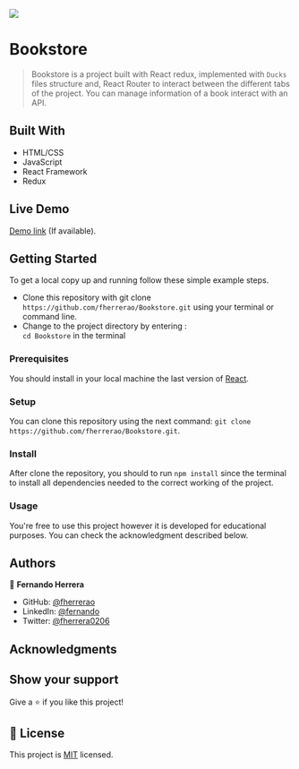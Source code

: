 ![](https://img.shields.io/badge/Microverse-blueviolet)

# Bookstore

> Bookstore is a project built with React redux, implemented with `Ducks` files structure and, React Router to interact between the different tabs of the project. You can manage information of a book interact with an API.

## Built With

- HTML/CSS
- JavaScript
- React Framework
- Redux

## Live Demo

[Demo link](https://fherrerao.github.io/Math-magician/) (If available).



## Getting Started

To get a local copy up and running follow these simple example steps.

- Clone this repository with git clone `https://github.com/fherrerao/Bookstore.git` using your terminal or command line.
- Change to the project directory by entering : <br>
  `cd Bookstore` in the terminal

### Prerequisites

You should install in your local machine the last version of [React](https://en.reactjs.org/).

### Setup

You can clone this repository using the next command: `git clone https://github.com/fherrerao/Bookstore.git`.

### Install

After clone the repository, you should to run `npm install` since the terminal to install all dependencies needed to the correct working of the project.

### Usage

You're free to use this project however it is developed for educational purposes. You can check the acknowledgment described below.

## Authors

👤 **Fernando Herrera**

- GitHub: [@fherrerao](https://github.com/fherrerao)
- LinkedIn: [@fernando](https://www.linkedin.com/in/fernando-herrera-25a6361b2/)
- Twitter: [@fherrera0206](https://twitter.com/fherrera0206)

## Acknowledgments

## Show your support

Give a ⭐️ if you like this project!

## 📝 License

This project is [MIT](./MIT.md) licensed.
